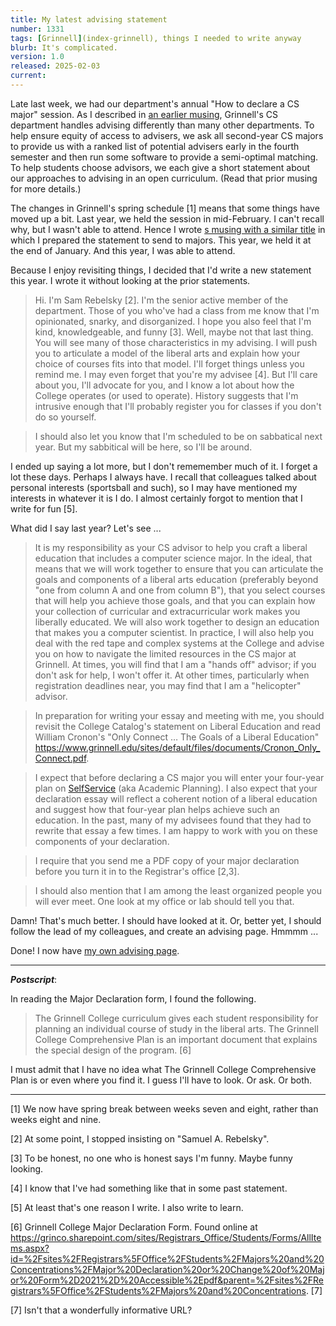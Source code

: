 ```yaml
---
title: My latest advising statement
number: 1331
tags: [Grinnell](index-grinnell), things I needed to write anyway
blurb: It's complicated.
version: 1.0
released: 2025-02-03
current: 
---
```

Late last week, we had our department's annual "How to declare a CS major" session. As I described in [an earlier musing](cs-major-declaration-2024-03-15), Grinnell's CS department handles advising differently than many other departments. To help ensure equity of access to advisers, we ask all second-year CS majors to provide us with a ranked list of potential advisers early in the fourth semester and then run some software to provide a semi-optimal matching. To help students choose advisors, we each give a short statement about our approaches to advising in an open curriculum. (Read that prior musing for more details.)

The changes in Grinnell's spring schedule [1] means that some things have moved up a bit. Last year, we held the session in mid-February. I can't recall why, but I wasn't able to attend. Hence I wrote [s musing with a similar title](advising-statement-2024-02-24) in which I prepared the statement to send to majors.  This year, we held it at the end of January. And this year, I was able to attend.

Because I enjoy revisiting things, I decided that I'd write a new statement this year. I wrote it without looking at the prior statements.

> Hi. I'm Sam Rebelsky [2]. I'm the senior active member of the department. Those of you who've had a class from me know that I'm opinionated, snarky, and disorganized. I hope you also feel that I'm kind, knowledgeable, and funny [3]. Well, maybe not that last thing. You will see many of those characteristics in my advising. I will push you to articulate a model of the liberal arts and explain how your choice of courses fits into that model. I'll forget things unless you remind me. I may even forget that you're my advisee [4]. But I'll care about you, I'll advocate for you, and I know a lot about how the College operates (or used to operate). History suggests that I'm intrusive enough that I'll probably register you for classes if you don't do so yourself.

> I should also let you know that I'm scheduled to be on sabbatical next year. But my sabbitical will be here, so I'll be around.

I ended up saying a lot more, but I don't rememember much of it. I forget a lot these days. Perhaps I always have. I recall that colleagues talked about personal interests (sportsball and such), so I may have mentioned my interests in whatever it is I do. I almost certainly forgot to mention that I write for fun [5].

What did I say last year? Let's see ...
 
> It is my responsibility as your CS advisor to help you craft a liberal education that includes a computer science major. In the ideal, that means that we will work together to ensure that you can articulate the goals and components of a liberal arts education (preferably beyond "one from column A and one from column B"), that you select courses that will help you achieve those goals, and that you can explain how your collection of curricular and extracurricular work makes you liberally educated. We will also work together to design an education that makes you a computer scientist. In practice, I will also help you deal with the red tape and complex systems at the College and advise you on how to navigate the limited resources in the CS major at Grinnell. At times, you will find that I am a "hands off" advisor; if you don't ask for help, I won't offer it. At other times, particularly when registration deadlines near, you may find that I am a "helicopter" advisor.

> In preparation for writing your essay and meeting with me, you should revisit the College Catalog's statement on Liberal Education and read William Cronon's "Only Connect … The Goals of a Liberal Education" <https://www.grinnell.edu/sites/default/files/documents/Cronon_Only_Connect.pdf>.

> I expect that before declaring a CS major you will enter your four-year plan on [SelfService](https://colss-prod.ec.grinnell.edu/Student) (aka Academic Planning). I also expect that your declaration essay will reflect a coherent notion of a liberal education and suggest how that four-year plan helps achieve such an education. In the past, many of my advisees found that they had to rewrite that essay a few times. I am happy to work with you on these components of your declaration.

> I require that you send me a PDF copy of your major declaration before you turn it in to the Registrar's office [2,3].

> I should also mention that I am among the least organized people you will ever meet. One look at my office or lab should tell you that.

Damn! That's much better. I should have looked at it. Or, better yet, I should follow the lead of my colleagues, and create an advising page. Hmmmm ... 

Done! I now have [my own advising page](https://rebelsky.cs.grinnell.edu/advising).

---

**_Postscript_**: 

In reading the Major Declaration form, I found the following.

> The Grinnell College curriculum gives each student responsibility for planning an individual course of study in the liberal arts. The Grinnell College Comprehensive Plan is an important document that explains the special design of the program. [6]

I must admit that I have no idea what The Grinnell College Comprehensive Plan is or even where you find it. I guess I'll have to look. Or ask. Or both.

---

[1] We now have spring break between weeks seven and eight, rather than weeks eight and nine.

[2] At some point, I stopped insisting on "Samuel A. Rebelsky".

[3] To be honest, no one who is honest says I'm funny. Maybe funny looking.

[4] I know that I've had something like that in some past statement.

[5] At least that's one reason I write. I also write to learn.

[6] Grinnell College Major Declaration Form. Found online at <https://grinco.sharepoint.com/sites/Registrars_Office/Students/Forms/AllItems.aspx?id=%2Fsites%2FRegistrars%5FOffice%2FStudents%2FMajors%20and%20Concentrations%2FMajor%20Declaration%20or%20Change%20of%20Major%20Form%2D2021%2D%20Accessible%2Epdf&parent=%2Fsites%2FRegistrars%5FOffice%2FStudents%2FMajors%20and%20Concentrations>. [7]

[7] Isn't that a wonderfully informative URL?

